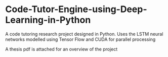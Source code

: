 # Code-Tutor-Engine-using-Deep-Learning-in-Python

A code tutoring research project designed in Python. Uses the LSTM neural networks modelled using Tensor Flow and CUDA for parallel processing

A thesis pdf is attached for an overview of the project 
